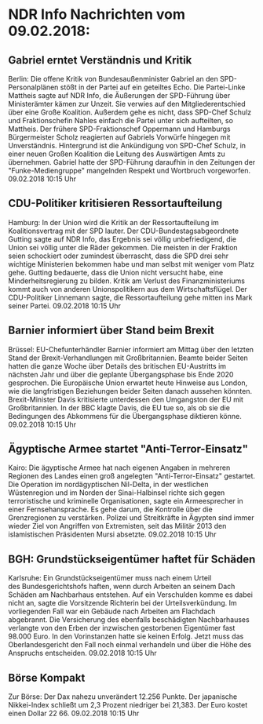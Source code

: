 # NDR Info Nachrichten vom 09.02.2018:


## Gabriel erntet Verständnis und Kritik
Berlin: Die offene Kritik von Bundesaußenminister Gabriel an den SPD-Personalplänen stößt in der Partei auf ein geteiltes Echo. Die Partei-Linke Mattheis sagte auf NDR Info, die Äußerungen der SPD-Führung über Ministerämter kämen zur Unzeit. Sie verwies auf den Mitgliederentschied über eine Große Koalition. Außerdem gehe es nicht, dass SPD-Chef Schulz und Fraktionschefin Nahles einfach die Partei unter sich aufteilten, so Mattheis. Der frühere SPD-Fraktionschef Oppermann und Hamburgs Bürgermeister Scholz reagierten auf Gabriels Vorwürfe hingegen mit Unverständnis. Hintergrund ist die Ankündigung von SPD-Chef Schulz, in einer neuen Großen Koalition die Leitung des Auswärtigen Amts zu übernehmen. Gabriel hatte der SPD-Führung daraufhin in den Zeitungen der "Funke-Mediengruppe" mangelnden Respekt und Wortbruch vorgeworfen. 09.02.2018 10:15 Uhr 

## CDU-Politiker kritisieren Ressortaufteilung
Hamburg: In der Union wird die Kritik an der Ressortaufteilung im Koalitionsvertrag mit der SPD lauter. Der CDU-Bundestagsabgeordnete Gutting sagte auf NDR Info, das Ergebnis sei völlig unbefriedigend, die Union sei völlig unter die Räder gekommen. Die meisten in der Fraktion seien schockiert oder zumindest überrascht, dass die SPD drei sehr wichtige Ministerien bekommen habe und man selbst mit weniger vom Platz gehe. Gutting bedauerte, dass die Union nicht versucht habe, eine Minderheitsregierung zu bilden. Kritik am Verlust des Finanzministeriums kommt auch von anderen Unionspolitikern aus dem Wirtschaftsflügel. Der CDU-Politiker Linnemann sagte, die Ressortaufteilung gehe mitten ins Mark seiner Partei. 09.02.2018 10:15 Uhr 

## Barnier informiert über Stand beim Brexit
Brüssel: EU-Chefunterhändler Barnier informiert am Mittag über den letzten Stand der Brexit-Verhandlungen mit Großbritannien. Beamte beider Seiten hatten die ganze Woche über Details des britischen EU-Austritts im nächsten Jahr und über die geplante Übergangsphase bis Ende 2020 gesprochen. Die Europäische Union erwartet heute Hinweise aus London, wie die langfristigen Beziehungen beider Seiten danach aussehen könnten. Brexit-Minister Davis kritisierte unterdessen den Umgangston der EU mit Großbritannien. In der BBC klagte Davis, die EU tue so, als ob sie die Bedingungen des Abkommens für die Übergangsphase diktieren könne. 09.02.2018 10:15 Uhr 

## Ägyptische Armee startet "Anti-Terror-Einsatz"
Kairo: Die ägyptische Armee hat nach eigenen Angaben in mehreren Regionen des Landes einen groß angelegten "Anti-Terror-Einsatz" gestartet. Die Operation im nordägyptischen Nil-Delta, in der westlichen Wüstenregion und im Norden der Sinai-Halbinsel richte sich gegen terroristische und kriminelle Organisationen, sagte ein Armeesprecher in einer Fernsehansprache. Es gehe darum, die Kontrolle über die Grenzregionen zu verstärken. Polizei und Streitkräfte in Ägypten sind immer wieder Ziel von Angriffen von Extremisten, seit das Militär 2013 den islamistischen Präsidenten Mursi absetzte. 09.02.2018 10:15 Uhr 

## BGH: Grundstückseigentümer haftet für Schäden
Karlsruhe: Ein Grundstückseigentümer muss nach einem Urteil des Bundesgerichtshofs haften, wenn durch Arbeiten an seinem Dach Schäden am Nachbarhaus entstehen. Auf ein Verschulden komme es dabei nicht an, sagte die Vorsitzende Richterin bei der Urteilsverkündung. Im vorliegenden Fall war ein Gebäude nach Arbeiten am Flachdach abgebrannt. Die Versicherung des ebenfalls beschädigten Nachbarhauses verlangte von den Erben der inzwischen gestorbenen Eigentümer fast 98.000 Euro. In den Vorinstanzen hatte sie keinen Erfolg. Jetzt muss das Oberlandesgericht den Fall noch einmal verhandeln und über die Höhe des Anspruchs entscheiden. 09.02.2018 10:15 Uhr 

## Börse Kompakt
Zur Börse: Der Dax nahezu unverändert 12.256 Punkte. Der japanische Nikkei-Index schließt um 2,3 Prozent niedriger bei 21,383. Der Euro kostet einen Dollar 22 66. 09.02.2018 10:15 Uhr 
